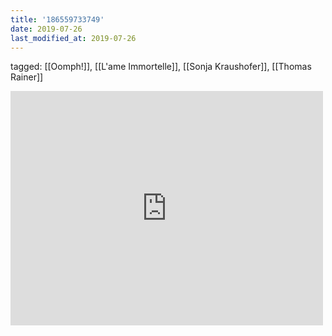 ```yaml
---
title: '186559733749'
date: 2019-07-26
last_modified_at: 2019-07-26
---
```

tagged: [[Oomph!]], [[L'ame Immortelle]], [[Sonja Kraushofer]], [[Thomas Rainer]]
<iframe allow="accelerometer; autoplay; clipboard-write; encrypted-media; gyroscope; picture-in-picture" allowfullscreen="" frameborder="0" height="375" id="youtube_iframe" src="https://www.youtube.com/embed/kQ75n89DS_0?feature=oembed&amp;enablejsapi=1&amp;origin=https://safe.txmblr.com&amp;wmode=opaque" width="500"></iframe>